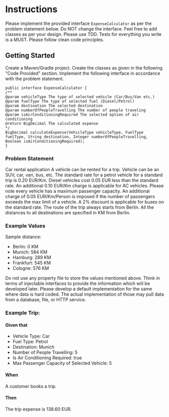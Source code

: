 # Instructions
Please implement the provided interface `ExpenseCalculator` as per the problem statement below.
Do NOT change the interface.
Feel free to add classes as per your design.
Please use TDD.
Tests for everything you write is a MUST.
Please follow clean code principles.
## Getting Started
Create a Maven/Gradle project.
Create the classes as given in the following "Code Provided" section.
Implement the following interface in accordance with the problem statement.

    public interface ExpenseCalculator {
    /**
    @param vehicleType The type of selected vehicle (Car/Bus/Van etc.)
    @param fuelType The type of selected fuel (Diesel/Petrol)
    @param destination The selected destination
    @param numberOfPeopleTravelling The number of people traveling
    @param isAirConditioningRequired The selected option of air conditioning
    @return BigDecimal The calculated expense
    */
    BigDecimal calculateExpense(VehicleType vehicleType, FuelType fuelType, String destination, Integer numberOfPeopleTravelling, Boolean isAirConditioningRequired);
    }

### Problem Statement
Car rental application
A vehicle can be rented for a trip.
Vehicle can be an SUV, car, van, bus, etc.
The standard rate for a petrol vehicle for a standard trip is 0.20 EUR/Km.
Diesel vehicles cost 0.05 EUR less than the standard rate.
An additional 0.10 EUR/Km charge is applicable for AC vehicles.
Please note every vehicle has a maximum passenger capacity.
An additional charge of 0.05 EUR/Km/Person is imposed if the number of passengers exceeds the
max limit of a vehicle.
A 2% discount is applicable for buses on the standard rate.
The route of the trip always starts from Berlin.
All the distances to all destinations are specified in KM from Berlin.

### Example Values
Sample distance:
- Berlin: 0 KM
- Munich: 584 KM
- Hamburg: 289 KM
- Frankfurt: 545 KM
- Cologne: 576 KM


Do not use any property file to store the values mentioned above.
Think in terms of injectable interfaces to provide the information which will be developed later.
Please develop a default implementation for the same where data is hard coded.
The actual implementation of those may pull data from a database, file, or HTTP service.

### Example Trip:
#### Given that
- Vehicle Type: Car
- Fuel Type: Petrol
- Destination: Munich
- Number of People Travelling: 5
- Is Air Conditioning Required: true
- Max Passenger Capacity of Selected Vehicle: 5
#### When
A customer books a trip.
#### Then
The trip expense is 138.60 EUR.
